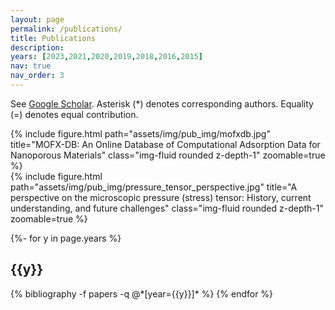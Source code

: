 ```yaml
---
layout: page
permalink: /publications/
title: Publications
description: 
years: [2023,2021,2020,2019,2018,2016,2015]
nav: true
nav_order: 3
---
```


See [Google Scholar](https://scholar.google.com/citations?user=UCZC5w8AAAAJ&hl=en&authuser=1). Asterisk (*) denotes corresponding authors. Equality (=) denotes equal contribution.
<div class="row">
    <div class="col-sm mt-3 mt-md-0">
        {% include figure.html path="assets/img/pub_img/mofxdb.jpg" title="MOFX-DB: An Online Database of Computational Adsorption Data for Nanoporous Materials" class="img-fluid rounded z-depth-1" zoomable=true %}
    </div>
    <div class="col-sm mt-3 mt-md-0">
        {% include figure.html path="assets/img/pub_img/pressure_tensor_perspective.jpg" title="A perspective on the microscopic pressure (stress) tensor: History, current understanding, and future challenges" class="img-fluid rounded z-depth-1" zoomable=true %}
    </div>
    <div class="col-sm mt-3 mt-md-0">
    </div>
</div>
<!-- _pages/publications.md -->
<div class="publications">

{%- for y in page.years %}
  <h2 class="year">{{y}}</h2>
  {% bibliography -f papers -q @*[year={{y}}]* %}
{% endfor %}

</div>
